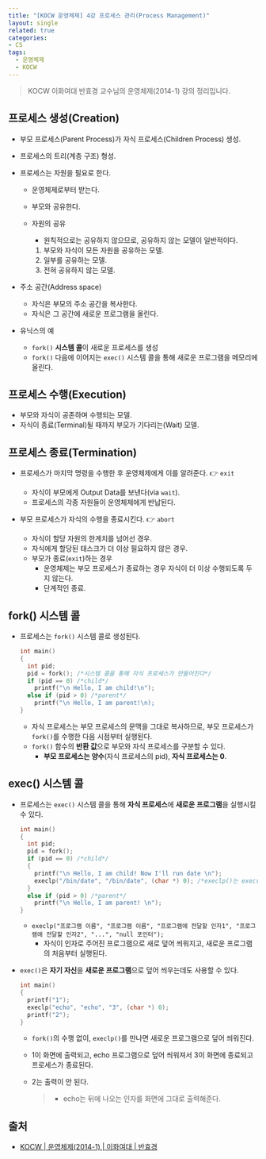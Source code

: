 ```yaml
---
title: "[KOCW 운영체제] 4강 프로세스 관리(Process Management)"
layout: single
related: true
categories:
- CS
tags:
  - 운영체제
  - KOCW
---
```

 
> KOCW 이화여대 반효경 교수님의 운영체제(2014-1) 강의 정리입니다.

## 프로세스 생성(Creation)
- 부모 프로세스(Parent Process)가 자식 프로세스(Children Process) 생성.
- 프로세스의 트리(계층 구조) 형성.

- 프로세스는 자원을 필요로 한다.
  - 운영체제로부터 받는다.
  - 부모와 공유한다.

  - 자원의 공유
    - 원칙적으로는 공유하지 않으므로, 공유하지 않는 모델이 일반적이다.

    1. 부모와 자식이 모든 자원을 공유하는 모델.
    2. 일부를 공유하는 모델.
    3. 전혀 공유하지 않는 모델.

- 주소 공간(Address space)
  - 자식은 부모의 주소 공간을 복사한다.
  - 자식은 그 공간에 새로운 프로그램을 올린다.

- 유닉스의 예
  - `fork()` **시스템 콜**이 새로운 프로세스를 생성
  - `fork()` 다음에 이어지는 `exec()` 시스템 콜을 통해 새로운 프로그램을 메모리에 올린다.       

## 프로세스 수행(Execution)
- 부모와 자식이 공존하며 수행되는 모델.
- 자식이 종료(Terminal)될 때까지 부모가 기다리는(Wait) 모델.

## 프로세스 종료(Termination)
- 프로세스가 마지막 명령을 수행한 후 운영체제에게 이를 알려준다. 👉 `exit`
  - 자식이 부모에게 Output Data를 보낸다(via `wait`).
  - 프로세스의 각종 자원들이 운영체제에게 반납된다.

- 부모 프로세스가 자식의 수행을 종료시킨다. 👉 `abort`
  - 자식이 할당 자원의 한계치를 넘어선 경우.
  - 자식에게 할당된 태스크가 더 이상 필요하지 않은 경우.
  - 부모가 종료(`exit`)하는 경우
    - 운영체제는 부모 프로세스가 종료하는 경우 자식이 더 이상 수행되도록 두지 않는다.
    - 단계적인 종료.

## fork() 시스템 콜
- 프로세스는 `fork()` 시스템 콜로 생성된다.

  ```c
  int main() 
  {
    int pid;
    pid = fork(); /*시스템 콜을 통해 자식 프로세스가 만들어진다*/
    if (pid == 0) /*child*/
      printf("\n Hello, I am child!\n");
    else if (pid > 0) /*parent*/
      printf("\n Hello, I am parent!\n);
  }
  ```
  - 자식 프로세스는 부모 프로세스의 문맥을 그대로 복사하므로, 부모 프로세스가 `fork()`를 수행한 다음 시점부터 실행된다.
  - `fork()` 함수의 **반환 값**으로 부모와 자식 프로세스를 구분할 수 있다.
    - **부모 프로세스는 양수**(자식 프로세스의 pid), **자식 프로세스는 0**.

## exec() 시스템 콜
- 프로세스는 `exec()` 시스템 콜을 통해 **자식 프로세스**에 **새로운 프로그램**을 실행시킬 수 있다.

  ```c
  int main()
  {
    int pid;
    pid = fork();
    if (pid == 0) /*child*/
    {
      printf("\n Hello, I am child! Now I'll run date \n");
      execlp("/bin/date", "/bin/date", (char *) 0); /*execlp()는 exec()을 호출한다*/
    }
    else if (pid > 0) /*parent*/
      printf("\n Hello, I am parent! \n");
  }
  ```
  - `execlp("프로그램 이름", "프로그램 이름", "프로그램에 전달할 인자1", "프로그램에 전달할 인자2", "...", "null 포인터");`
    - 자식이 인자로 주어진 프로그램으로 새로 덮어 씌워지고, 새로운 프로그램의 처음부터 실행된다.


- `exec()`은 **자기 자신**을 **새로운 프로그램**으로 덮어 씌우는데도 사용할 수 있다.

  ```c
  int main()
  {
    printf("1");
    execlp("echo", "echo", "3", (char *) 0);
    printf("2");
  }
  ```
  - `fork()`의 수행 없이, `execlp()`를 만나면 새로운 프로그램으로 덮어 씌워진다.
  - 1이 화면에 출력되고, echo 프로그램으로 덮어 씌워져서 3이 화면에 종료되고 프로세스가 종료된다.
  - 2는 출력이 안 된다.
  
    > - echo는 뒤에 나오는 인자를 화면에 그대로 출력해준다.


## 출처
- [KOCW \| 운영체제(2014-1) \| 이화여대 \| 반효경](http://www.kocw.net/home/search/kemView.do?kemId=1046323)

